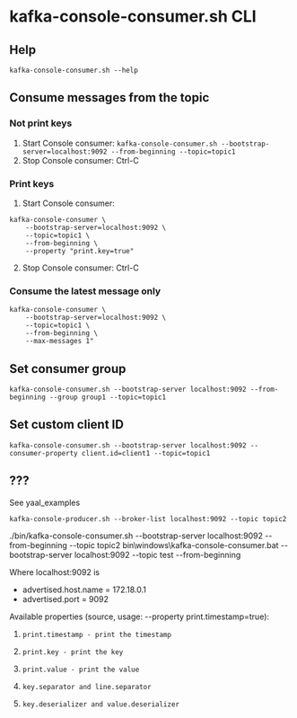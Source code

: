 # kafka-console-consumer.sh CLI

## Help
`kafka-console-consumer.sh --help`

## Consume messages from the topic

### Not print keys
1. Start Console consumer: `kafka-console-consumer.sh --bootstrap-server=localhost:9092 --from-beginning --topic=topic1`
2. Stop Console consumer: Ctrl-C

### Print keys
1. Start Console consumer: 
```shell
kafka-console-consumer \
	--bootstrap-server=localhost:9092 \
	--topic=topic1 \
	--from-beginning \
	--property "print.key=true"
```
2. Stop Console consumer: Ctrl-C

### Consume the latest message only
```shell
kafka-console-consumer \
	--bootstrap-server=localhost:9092 \
	--topic=topic1 \
	--from-beginning \
	--max-messages 1"
```


## Set consumer group
`kafka-console-consumer.sh --bootstrap-server localhost:9092 --from-beginning --group group1 --topic=topic1`

## Set custom client ID
`kafka-console-consumer.sh --bootstrap-server localhost:9092 --consumer-property client.id=client1 --topic=topic1 `


## ???
See yaal_examples

```shell
kafka-console-producer.sh --broker-list localhost:9092 --topic topic2
```

./bin/kafka-console-consumer.sh --bootstrap-server localhost:9092 --from-beginning --topic topic2
bin\windows\kafka-console-consumer.bat --bootstrap-server localhost:9092 --topic test --from-beginning

Where localhost:9092 is
- advertised.host.name = 172.18.0.1
- advertised.port = 9092
  

Available properties (source, usage: --property print.timestamp=true):
1.     print.timestamp - print the timestamp
2.     print.key - print the key
3.     print.value - print the value
4.     key.separator and line.separator
5.     key.deserializer and value.deserializer